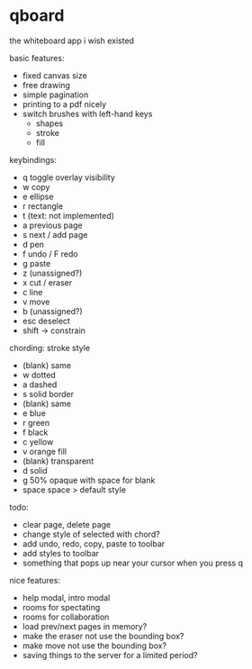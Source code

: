 # qboard

the whiteboard app i wish existed

basic features:
- fixed canvas size
- free drawing
- simple pagination
- printing to a pdf nicely
- switch brushes with left-hand keys
  - shapes
  - stroke
  - fill

keybindings:
- q toggle overlay visibility
- w copy
- e ellipse
- r rectangle
- t (text: not implemented)
- a previous page
- s next / add page
- d pen
- f undo / F redo
- g paste
- z (unassigned?)
- x cut / eraser
- c line
- v move
- b (unassigned?)
- esc deselect
- shift -> constrain

chording:
stroke style
- (blank) same
- w dotted
- a dashed
- s solid
border
- (blank) same
- e blue
- r green
- f black
- c yellow
- v orange
fill
- (blank) transparent
- d solid
- g 50% opaque
with space for blank
- space space > default style

todo:
- clear page, delete page
- change style of selected with chord?
- add undo, redo, copy, paste to toolbar
- add styles to toolbar
- something that pops up near your cursor when you press q

nice features:
- help modal, intro modal
- rooms for spectating
- rooms for collaboration
- load prev/next pages in memory?
- make the eraser not use the bounding box?
- make move not use the bounding box?
- saving things to the server for a limited period?

